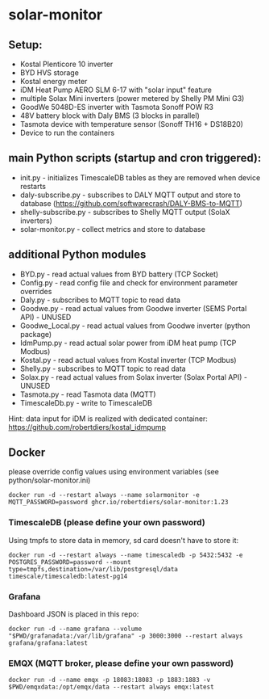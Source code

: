 # solar-monitor

## Setup:
* Kostal Plenticore 10 inverter
* BYD HVS storage
* Kostal energy meter
* iDM Heat Pump AERO SLM 6-17 with "solar input" feature
* multiple Solax Mini inverters (power metered by Shelly PM Mini G3)
* GoodWe 5048D-ES inverter with Tasmota Sonoff POW R3
* 48V battery block with Daly BMS (3 blocks in parallel)
* Tasmota device with temperature sensor (Sonoff TH16 + DS18B20)
* Device to run the containers

## main Python scripts (startup and cron triggered):
* init.py - initializes TimescaleDB tables as they are removed when device restarts
* daly-subscribe.py - subscribes to DALY MQTT output and store to database (https://github.com/softwarecrash/DALY-BMS-to-MQTT)
* shelly-subscribe.py - subscribes to Shelly MQTT output (SolaX inverters)
* solar-monitor.py - collect metrics and store to database

## additional Python modules
* BYD.py - read actual values from BYD battery (TCP Socket)
* Config.py - read config file and check for environment parameter overrides
* Daly.py - subscribes to MQTT topic to read data
* Goodwe.py - read actual values from Goodwe inverter (SEMS Portal API) - UNUSED
* Goodwe_Local.py - read actual values from Goodwe inverter (python package)
* IdmPump.py - read actual solar power from iDM heat pump (TCP Modbus)
* Kostal.py - read actual values from Kostal inverter (TCP Modbus)
* Shelly.py - subscribes to MQTT topic to read data
* Solax.py - read actual values from Solax inverter (Solax Portal API) - UNUSED
* Tasmota.py - read Tasmota data (MQTT)
* TimescaleDb.py - write to TimescaleDB

Hint: data input for iDM is realized with dedicated container: https://github.com/robertdiers/kostal_idmpump

## Docker

please override config values using environment variables (see python/solar-monitor.ini)

```
docker run -d --restart always --name solarmonitor -e MQTT_PASSWORD=password ghcr.io/robertdiers/solar-monitor:1.23
```

### TimescaleDB (please define your own password)
Using tmpfs to store data in memory, sd card doesn't have to store it:

```
docker run -d --restart always --name timescaledb -p 5432:5432 -e POSTGRES_PASSWORD=password --mount type=tmpfs,destination=/var/lib/postgresql/data timescale/timescaledb:latest-pg14
```

### Grafana
Dashboard JSON is placed in this repo:

```
docker run -d --name grafana --volume "$PWD/grafanadata:/var/lib/grafana" -p 3000:3000 --restart always grafana/grafana:latest
```

### EMQX (MQTT broker, please define your own password)
```
docker run -d --name emqx -p 18083:18083 -p 1883:1883 -v $PWD/emqxdata:/opt/emqx/data --restart always emqx:latest
```


